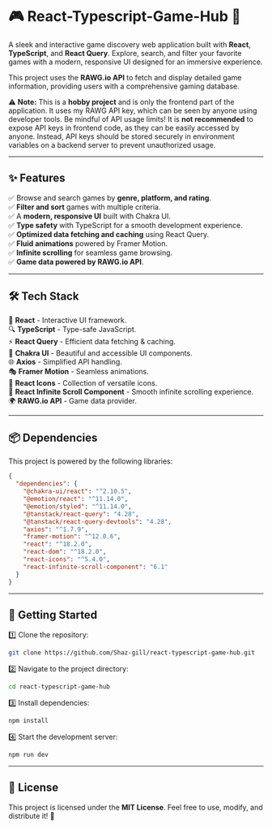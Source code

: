 # 🎮 React-Typescript-Game-Hub 🚀

A sleek and interactive game discovery web application built with **React**, **TypeScript**, and **React Query**. Explore, search, and filter your favorite games with a modern, responsive UI designed for an immersive experience.

This project uses the **RAWG.io API** to fetch and display detailed game information, providing users with a comprehensive gaming database.

⚠️ **Note:** This is a **hobby project** and is only the frontend part of the application. It uses my RAWG API key, which can be seen by anyone using developer tools. Be mindful of API usage limits! It is **not recommended** to expose API keys in frontend code, as they can be easily accessed by anyone. Instead, API keys should be stored securely in environment variables on a backend server to prevent unauthorized usage.

---

## ✨ Features

✅ Browse and search games by **genre, platform, and rating**.  
✅ **Filter and sort** games with multiple criteria.  
✅ A **modern, responsive UI** built with Chakra UI.  
✅ **Type safety** with TypeScript for a smooth development experience.  
✅ **Optimized data fetching and caching** using React Query.  
✅ **Fluid animations** powered by Framer Motion.  
✅ **Infinite scrolling** for seamless game browsing.  
✅ **Game data powered by RAWG.io API**.

---

## 🛠️ Tech Stack

🚀 **React** - Interactive UI framework.  
🔍 **TypeScript** - Type-safe JavaScript.  
⚡ **React Query** - Efficient data fetching & caching.  
🎨 **Chakra UI** - Beautiful and accessible UI components.  
🌐 **Axios** - Simplified API handling.  
🎭 **Framer Motion** - Seamless animations.  
🎨 **React Icons** - Collection of versatile icons.  
🔄 **React Infinite Scroll Component** - Smooth infinite scrolling experience.  
🌍 **RAWG.io API** - Game data provider.

---

## 📦 Dependencies

This project is powered by the following libraries:

```json
{
  "dependencies": {
    "@chakra-ui/react": "^2.10.5",
    "@emotion/react": "^11.14.0",
    "@emotion/styled": "^11.14.0",
    "@tanstack/react-query": "4.28",
    "@tanstack/react-query-devtools": "4.28",
    "axios": "^1.7.9",
    "framer-motion": "^12.0.6",
    "react": "^18.2.0",
    "react-dom": "^18.2.0",
    "react-icons": "^5.4.0",
    "react-infinite-scroll-component": "6.1"
  }
}
```

---

## 🚀 Getting Started

1️⃣ Clone the repository:

```sh
git clone https://github.com/Shaz-gill/react-typescript-game-hub.git
```

2️⃣ Navigate to the project directory:

```sh
cd react-typescript-game-hub
```

3️⃣ Install dependencies:

```sh
npm install
```

4️⃣ Start the development server:

```sh
npm run dev
```

---

## 📜 License

This project is licensed under the **MIT License**. Feel free to use, modify, and distribute it! 🎉
